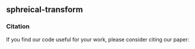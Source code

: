 ## sphreical-transform
### Citation
If you find our code useful for your work, please consider citing our paper:
```

```
